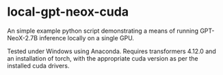 # local-gpt-neox-cuda

 An simple example python script demonstrating a means of running GPT-NeoX-2.7B inference locally on a single GPU.
 
 Tested under Windows using Anaconda. Requires transformers 4.12.0 and an installation of torch, with the appropriate cuda version as per the   installed cuda drivers.
